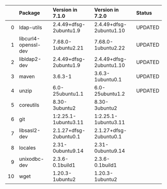 <!-- markdown-link-check-disable -->

|    | Package              | Version in 7.1.0       | Version in 7.2.0        | Status   |
|---:|:---------------------|:-----------------------|:------------------------|:---------|
|  0 | ldap-utils           | 2.4.49+dfsg-2ubuntu1.9 | 2.4.49+dfsg-2ubuntu1.10 | UPDATED  |
|  1 | libcurl4-openssl-dev | 7.68.0-1ubuntu2.21     | 7.68.0-1ubuntu2.22      | UPDATED  |
|  2 | libldap2-dev         | 2.4.49+dfsg-2ubuntu1.9 | 2.4.49+dfsg-2ubuntu1.10 | UPDATED  |
|  3 | maven                | 3.6.3-1                | 3.6.3-1ubuntu0.1        | UPDATED  |
|  4 | unzip                | 6.0-25ubuntu1.1        | 6.0-25ubuntu1.2         | UPDATED  |
|  5 | coreutils            | 8.30-3ubuntu2          | 8.30-3ubuntu2           |          |
|  6 | git                  | 1:2.25.1-1ubuntu3.11   | 1:2.25.1-1ubuntu3.11    |          |
|  7 | libsasl2-dev         | 2.1.27+dfsg-2ubuntu0.1 | 2.1.27+dfsg-2ubuntu0.1  |          |
|  8 | locales              | 2.31-0ubuntu9.14       | 2.31-0ubuntu9.14        |          |
|  9 | unixodbc-dev         | 2.3.6-0.1build1        | 2.3.6-0.1build1         |          |
| 10 | wget                 | 1.20.3-1ubuntu2        | 1.20.3-1ubuntu2         |          |